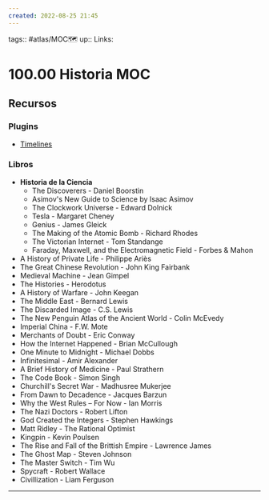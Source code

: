 ```yaml
---
created: 2022-08-25 21:45
---
```

tags:: #atlas/MOC🗺 
up::
Links: 
# 100.00 Historia MOC
## Recursos
### Plugins
- [Timelines](https://github.com/Darakah/obsidian-timelines)
### Libros
- **Historia de la Ciencia**
	- The Discoverers - Daniel Boorstin
	- Asimov's New Guide to Science by Isaac Asimov
	- The Clockwork Universe - Edward Dolnick
	- Tesla - Margaret Cheney
	- Genius - James Gleick
	- The Making of the Atomic Bomb - Richard Rhodes
	- The Victorian Internet - Tom Standange
	- Faraday, Maxwell, and the Electromagnetic Field - Forbes & Mahon
- A History of Private Life - Philippe Ariès
- The Great Chinese Revolution - John King Fairbank
- Medieval Machine - Jean Gimpel
- The Histories - Herodotus
- A History of Warfare - John Keegan
- The Middle East - Bernard Lewis
- The Discarded Image - C.S. Lewis
- The New Penguin Atlas of the Ancient World - Colin McEvedy
- Imperial China - F.W. Mote
- Merchants of Doubt - Eric Conway
- How the Internet Happened - Brian McCullough
- One Minute to Midnight - Michael Dobbs
- Infinitesimal - Amir Alexander
- A Brief History of Medicine - Paul Strathern
- The Code Book - Simon Singh
- Churchill's Secret War - Madhusree Mukerjee
- From Dawn to Decadence - Jacques Barzun
- Why the West Rules – For Now - Ian Morris
- The Nazi Doctors - Robert Lifton
- God Created the Integers - Stephen Hawkings
- Matt Ridley - The Rational Optimist
- Kingpin - Kevin Poulsen
- The Rise and Fall of the Brittish Empire - Lawrence James
- The Ghost Map - Steven Johnson
- The Master Switch - Tim Wu
- Spycraft - Robert Wallace
- Civillization - Liam Ferguson
___
